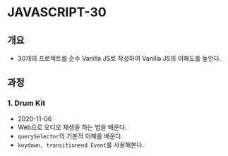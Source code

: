 # JAVASCRIPT-30
## 개요

- 30개의 프로젝트를 순수 Vanilla JS로 작성하여 Vanilla JS의 이해도를 높인다.

## 과정

### 1. Drum Kit

- 2020-11-06
- Web으로 오디오 재생을 하는 법을 배운다.
- `querySelector`의 기본적 이해를 배운다.
- `keydown, transitionend Event`를 사용해본다.